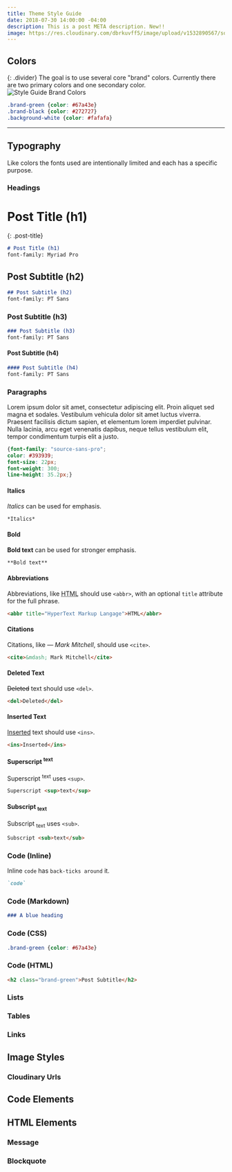 ```yaml
---
title: Theme Style Guide
date: 2018-07-30 14:00:00 -04:00
description: This is a post META description. New!!
image: https://res.cloudinary.com/dbrkuvff5/image/upload/v1532890567/social-images/linkedin-post-img-test.jpg
---
```


## Colors
{: .divider}
The goal is to use several core "brand" colors. Currently there are two primary colors and one secondary color.
<img src="https://res.cloudinary.com/dbrkuvff5/image/upload/f_auto,q_auto/v1532952269/post-images/colors.png" alt="Style Guide Brand Colors" class="cld-responsive">
```css
.brand-green {color: #67a43e}
.brand-black {color: #272727}
.background-white {color: #fafafa}
```

***

## Typography
Like colors the fonts used are intentionally limited and each has a specific purpose.

### Headings
# Post Title (h1)
{: .post-title}
```markdown
# Post Title (h1)
font-family: Myriad Pro
```
## Post Subtitle (h2)
```markdown
## Post Subtitle (h2)
font-family: PT Sans
```
### Post Subtitle (h3)
```markdown
### Post Subtitle (h3)
font-family: PT Sans
```
#### Post Subtitle (h4)
```markdown
#### Post Subtitle (h4)
font-family: PT Sans
```
### Paragraphs
Lorem ipsum dolor sit amet, consectetur adipiscing elit. Proin aliquet sed magna et sodales. Vestibulum vehicula dolor sit amet luctus viverra. Praesent facilisis dictum sapien, et elementum lorem imperdiet pulvinar. Nulla lacinia, arcu eget venenatis dapibus, neque tellus vestibulum elit, tempor condimentum turpis elit a justo.
```css
{font-family: "source-sans-pro";
color: #393939;
font-size: 22px;
font-weight: 300;
line-height: 35.2px;}
```
#### Italics
*Italics* can be used for emphasis.
```markdown
*Italics*
```
#### Bold
**Bold text** can be used for stronger emphasis.
```markdown
**Bold text**
```

#### Abbreviations
Abbreviations, like <abbr title="HyperText Markup Langage">HTML</abbr> should use `<abbr>`, with an optional `title` attribute for the full phrase.
```html
<abbr title="HyperText Markup Langage">HTML</abbr>
```

#### Citations
Citations, like <cite>&mdash; Mark Mitchell</cite>, should use `<cite>`.
```html
<cite>&mdash; Mark Mitchell</cite>
```

#### Deleted Text
<del>Deleted</del> text should use `<del>`.
```html
<del>Deleted</del>
```

#### Inserted Text
<ins>Inserted</ins> text should use `<ins>`.
```html
<ins>Inserted</ins>
```

#### Superscript <sup>text</sup>
Superscript <sup>text</sup> uses `<sup>`.
```html
Superscript <sup>text</sup>
```

#### Subscript <sub>text</sub>
Subscript <sub>text</sub> uses `<sub>`.
```html
Subscript <sub>text</sub>
```

### Code (Inline)
Inline `code` has `back-ticks around` it.
```markdown
`code`
```

### Code (Markdown)
```markdown
### A blue heading
```

### Code (CSS)
```css
.brand-green {color: #67a43e}
```

### Code (HTML)
```html
<h2 class="brand-green">Post Subtitle</h2>
```

### Lists

### Tables

### Links

## Image Styles

### Cloudinary Urls

## Code Elements

## HTML Elements

### Message

### Blockquote


